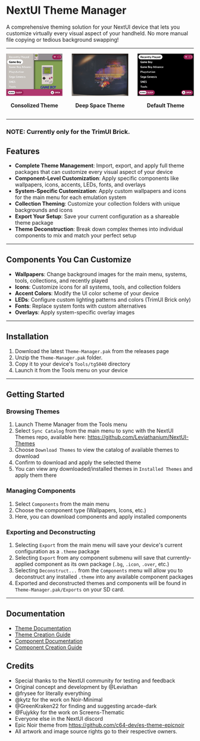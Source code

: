 # NextUI Theme Manager

A comprehensive theming solution for your NextUI device that lets you customize virtually every visual aspect of your handheld. No more manual file copying or tedious background swapping!

---

<div style="display: flex; justify-content: space-between; flex-wrap: wrap; gap: 20px;">
  <div style="flex: 0 1 30%; text-align: center;">
    <img src="/documents/previews/Consolized.theme.png" width="100%" alt="Consolized Theme" />
    <p><strong>Consolized Theme</strong></p>
  </div>
  <div style="flex: 0 1 30%; text-align: center;">
    <img src="/documents/previews/Deep-Space.theme.png" width="100%" alt="Deep Space Theme" />
    <p><strong>Deep Space Theme</strong></p>
  </div>
  <div style="flex: 0 1 30%; text-align: center;">
    <img src="/documents/previews/Default.theme.png" width="100%" alt="Default Theme" />
    <p><strong>Default Theme</strong></p>
  </div>
</div>

---

### NOTE: Currently only for the TrimUI Brick.

## Features

- **Complete Theme Management**: Import, export, and apply full theme packages that can customize every visual aspect of your device
- **Component-Level Customization**: Apply specific components like wallpapers, icons, accents, LEDs, fonts, and overlays
- **System-Specific Customization**: Apply custom wallpapers and icons for the main menu for each emulation system
- **Collection Theming**: Customize your collection folders with unique backgrounds and icons
- **Export Your Setup**: Save your current configuration as a shareable theme package
- **Theme Deconstruction**: Break down complex themes into individual components to mix and match your perfect setup

---

## Components You Can Customize

- **Wallpapers**: Change background images for the main menu, systems, tools, collections, and recently played
- **Icons**: Customize icons for all systems, tools, and collection folders
- **Accent Colors**: Modify the UI color scheme of your device
- **LEDs**: Configure custom lighting patterns and colors (TrimUI Brick only)
- **Fonts**: Replace system fonts with custom alternatives
- **Overlays**: Apply system-specific overlay images

---

## Installation

1. Download the latest `Theme-Manager.pak` from the releases page
2. Unzip the `Theme-Manager.pak` folder.
3. Copy it to your device's `Tools/tg5040` directory
4. Launch it from the Tools menu on your device

---

## Getting Started

### Browsing Themes
1. Launch Theme Manager from the Tools menu
2. Select `Sync Catalog` from the main menu to sync with the NextUI Themes repo, available here: https://github.com/Leviathanium/NextUI-Themes
3. Choose `Download Themes` to view the catalog of available themes to download
4. Confirm to download and apply the selected theme
5. You can view any downloaded/installed themes in `Installed Themes` and apply them there

### Managing Components
1. Select `Components` from the main menu
2. Choose the component type (Wallpapers, Icons, etc.)
3. Here, you can download components and apply installed components

### Exporting and Deconstructing
1. Selecting `Export` from the main menu will save your device's current configuration as a `.theme` package
2. Selecting `Export` from any component submenu will save that currently-applied component as its own package (`.bg`, `.icon`, `.over`, etc.)
3. Selecting `Deconstruct...` from the `Components` menu will allow you to deconstruct any installed `.theme` into any available component packages
4. Exported and deconstructed themes and components will be found in `Theme-Manager.pak/Exports` on your SD card.

---

## Documentation

- [Theme Documentation](documents/THEMES.md)
- [Theme Creation Guide](documents/THEME_BUILDING.md)
- [Component Documentation](documents/COMPONENTS.md)
- [Component Creation Guide](documents/COMPONENT_BUILDING.md)

## Credits

- Special thanks to the NextUI community for testing and feedback
- Original concept and development by @Leviathan
- @frysee for literally everything
- @kytz for the work on Noir-Minimal
- @GreenKraken22 for finding and suggesting arcade-dark
- @Fujykky for the work on Screens-Thematic
- Everyone else in the NextUI discord
- Epic Noir theme from https://github.com/c64-dev/es-theme-epicnoir
- All artwork and image source rights go to their respective owners.
